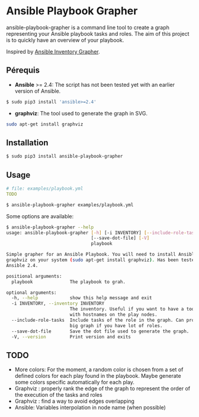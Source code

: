 # Ansible Playbook Grapher

ansible-playbook-grapher is a command line tool to create a graph representing your Ansible playbook tasks and roles. The aim of
this project is to quickly have an overview of your playbook.

Inspired by [Ansible Inventory Grapher](https://github.com/willthames/ansible-inventory-grapher).

## Pérequis
 * **Ansible** >= 2.4: The script has not been tested yet with an earlier version of Ansible. 
 ```bash
 $ sudo pip3 install 'ansible>=2.4'
 ```
 * **graphviz**: The tool used to generate the graph in SVG. 
 ```bash
 sudo apt-get install graphviz
 ```
 
## Installation
```bash
$ sudo pip3 install ansible-playbook-grapher
```

## Usage

```yaml
# file: examples/playbook.yml
TODO
```


```bash
$ ansible-playbook-grapher examples/playbook.yml
```

Some options are available:

```bash
$ ansible-playbook-grapher --help
usage: ansible-playbook-grapher [-h] [-i INVENTORY] [--include-role-tasks]
                                [--save-dot-file] [-V]
                                playbook

Simple grapher for an Ansible Playbook. You will need to install Ansible,
graphviz on your system (sudo apt-get install graphviz). Has been tested with
Ansible 2.4.

positional arguments:
  playbook              The playbook to grah.

optional arguments:
  -h, --help            show this help message and exit
  -i INVENTORY, --inventory INVENTORY
                        The inventory. Useful if you want to have a tooltip
                        with hostnames on the play nodes.
  --include-role-tasks  Include tasks of the role in the graph. Can produce a
                        big graph if you have lot of roles.
  --save-dot-file       Save the dot file used to generate the graph.
  -V, --version         Print version and exits

```


## TODO

 - More colors: For the moment, a random color is chosen from a set of defined colors for each play
 found in the playbook. Maybe generate some colors specific automatically for each play.
 - Graphviz : properly rank the edge of the graph to represent the order of the execution of the tasks and roles
 - Graphviz : find a way to avoid edges overlapping
 - Ansible: Variables interpolation in node name (when possible)
  